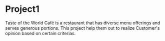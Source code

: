 # Project1
Taste of the World Café is a restaurant that has diverse menu offerings and serves generous portions. This project help them out to realize Customer's opinion based on certain criterias.
